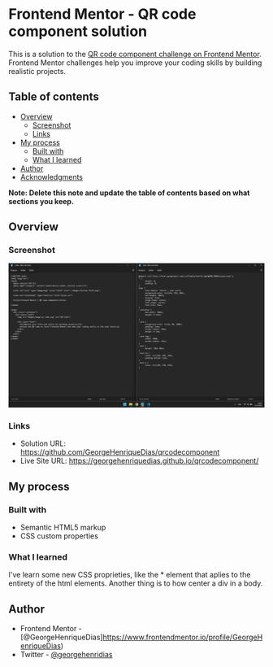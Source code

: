 # Frontend Mentor - QR code component solution

This is a solution to the [QR code component challenge on Frontend Mentor](https://www.frontendmentor.io/challenges/qr-code-component-iux_sIO_H). Frontend Mentor challenges help you improve your coding skills by building realistic projects. 

## Table of contents

- [Overview](#overview)
  - [Screenshot](#screenshot)
  - [Links](#links)
- [My process](#my-process)
  - [Built with](#built-with)
  - [What I learned](#what-i-learned)
- [Author](#author)
- [Acknowledgments](#acknowledgments)

**Note: Delete this note and update the table of contents based on what sections you keep.**

## Overview

### Screenshot

![](./screenshot.jpg)

### Links

- Solution URL: https://github.com/GeorgeHenriqueDias/qrcodecomponent
- Live Site URL: https://georgehenriquedias.github.io/qrcodecomponent/

## My process

### Built with

- Semantic HTML5 markup
- CSS custom properties

### What I learned

I've learn some new CSS proprieties, like the * element that aplies to the entirety of the html elements.
Another thing is to how center a div in a body.

## Author

- Frontend Mentor - [@GeorgeHenriqueDias]https://www.frontendmentor.io/profile/GeorgeHenriqueDias)
- Twitter - [@georgehenridias](https://www.twitter.com/georgehenridias)
